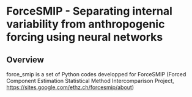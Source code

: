 # ForceSMIP - Separating internal variability from anthropogenic forcing using neural networks

Overview
--------

 force_smip is a set of Python codes developped for ForceSMIP (Forced Component Estimation Statistical Method Intercomparison Project, https://sites.google.com/ethz.ch/forcesmip/about) 
